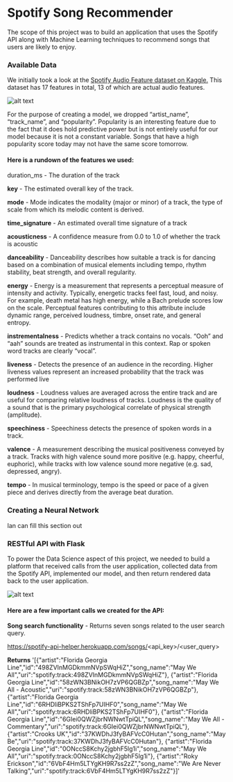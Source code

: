 # Spotify Song Recommender

The scope of this project was to build an application that uses the Spotify API along with Machine Learning techniques to recommend songs that users are likely to enjoy. 

### Available Data

We initially took a look at the [Spotify Audio Feature dataset on Kaggle.](https://www.kaggle.com/tomigelo/spotify-audio-features) This dataset has 17 features in total, 13 of which are actual audio features. 

![alt text](https://github.com/bw-spotify-oct/ds/blob/master/img/feat.png "Logo Title Text 1")

For the purpose of creating a model, we dropped “artist_name”, “track_name”, and “popularity”. Popularity is an interesting feature due to the fact that it does hold predictive power but is not entirely useful for our model because it is not a constant variable. Songs that have a high popularity score today may not have the same score tomorrow.

#### Here is a rundown of the features we used:

duration_ms - The duration of the track

**key** - The estimated overall key of the track.

**mode** - Mode indicates the modality (major or minor) of a track, the type of scale from which its melodic content is derived.

**time_signature** - An estimated overall time signature of a track

**acousticness** - A confidence measure from 0.0 to 1.0 of whether the track is acoustic

**danceability** - Danceability describes how suitable a track is for dancing based on a combination of musical elements including tempo, rhythm stability, beat strength, and overall regularity.

**energy** - Energy is a measurement that represents a perceptual measure of intensity and activity. Typically, energetic tracks feel fast, loud, and noisy. For example, death metal has high energy, while a Bach prelude scores low on the scale. Perceptual features contributing to this attribute include dynamic range, perceived loudness, timbre, onset rate, and general entropy.

**instrementalness** - Predicts whether a track contains no vocals. “Ooh” and “aah” sounds are treated as instrumental in this context. Rap or spoken word tracks are clearly “vocal”.

 **liveness** - Detects the presence of an audience in the recording. Higher liveness values represent an increased probability that the track was performed live

**loudness** - Loudness values are averaged across the entire track and are useful for comparing relative loudness of tracks. Loudness is the quality of a sound that is the primary psychological correlate of physical strength (amplitude).

**speechiness** - Speechiness detects the presence of spoken words in a track.

**valence** - A measurement describing the musical positiveness conveyed by a track. Tracks with high valence sound more positive (e.g. happy, cheerful, euphoric), while tracks with low valence sound more negative (e.g. sad, depressed, angry).

**tempo** - In musical terminology, tempo is the speed or pace of a given piece and derives directly from the average beat duration.

### Creating a Neural Network 

Ian can fill this section out 

### RESTful API with Flask 

To power the Data Science aspect of this project, we needed to build a platform that received calls from the user application, collected data from the Spotify API, implemented our model, and then return rendered data back to the user application. 


![alt text](https://github.com/bw-spotify-oct/ds/blob/master/img/api.png "Logo Title Text 1")

#### Here are a few important calls we created for the API:
**Song search functionality** - Returns seven songs related to the user search query.

https://spotify-api-helper.herokuapp.com/songs/<api_key>/<user_query>

**Returns**
'[{"artist":"Florida Georgia Line","id":"498ZVInMGDkmmNVpSWqHiZ","song_name":"May We All","uri":"spotify:track:498ZVInMGDkmmNVpSWqHiZ"},
{"artist":"Florida Georgia Line","id":"58zWN3BNikOH7zVP6QGBZp","song_name":"May We All - Acoustic","uri":"spotify:track:58zWN3BNikOH7zVP6QGBZp"},
{"artist":"Florida Georgia Line","id":"6RHDliBPKS2TShFp7UIHF0","song_name":"May We All","uri":"spotify:track:6RHDliBPKS2TShFp7UIHF0"},
{"artist":"Florida Georgia Line","id":"6GIei0QWZjbrNWNwtTpiQL","song_name":"May We All - Commentary","uri":"spotify:track:6GIei0QWZjbrNWNwtTpiQL"},
{"artist":"Crooks UK","id":"37KWDhJ3fyBAFVcC0Hutan","song_name":"May Be","uri":"spotify:track:37KWDhJ3fyBAFVcC0Hutan"},
{"artist":"Florida Georgia Line","id":"0ONccS8Kchy2jgbhF5lg1i","song_name":"May We All","uri":"spotify:track:0ONccS8Kchy2jgbhF5lg1i"},
{"artist":"Roky Erickson","id":"6VbF4Hm5LTYgKH9R7ss2zZ","song_name":"We Are Never Talking","uri":"spotify:track:6VbF4Hm5LTYgKH9R7ss2zZ"}]'



